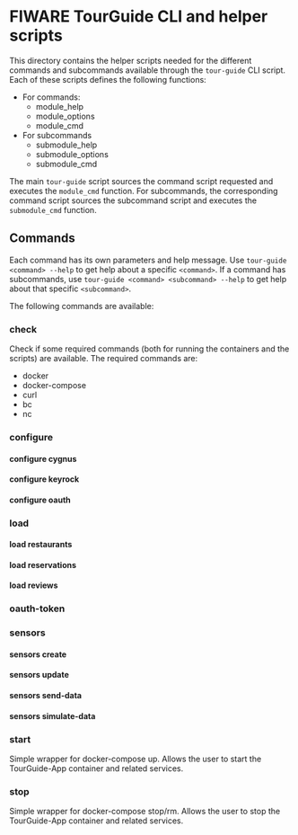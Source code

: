 # FIWARE TourGuide CLI and helper scripts #

This directory contains the helper scripts needed for the different commands and subcommands available through the `tour-guide` CLI script.  Each of these scripts defines the following functions:

* For commands:
    * module_help
    * module_options
    * module_cmd
* For subcommands
    * submodule_help
    * submodule_options
    * submodule_cmd

The main `tour-guide` script sources the command script requested and executes the `module_cmd` function.  For subcommands, the corresponding command script sources the subcommand script and executes the `submodule_cmd` function.

## Commands ##

Each command has its own parameters and help message.  Use `tour-guide <command> --help` to get help about a specific `<command>`.  If a command has subcommands, use `tour-guide <command> <subcommand> --help` to get help about that specific `<subcommand>`.

The following commands are available:

### check ###

Check if some required commands (both for running the containers and the scripts) are available.  The required commands are:

* docker
* docker-compose
* curl
* bc
* nc

### configure ###

#### configure cygnus ####

#### configure keyrock ####

#### configure oauth ####

### load ###

#### load restaurants ####

#### load reservations ####

#### load reviews ####

### oauth-token ###

### sensors ###

#### sensors create ####

#### sensors update ####

#### sensors send-data ####

#### sensors simulate-data ####

### start ###

Simple wrapper for docker-compose up.  Allows the user to start the TourGuide-App container and related services.

### stop ###

Simple wrapper for docker-compose stop/rm.  Allows the user to stop the TourGuide-App container and related services.

